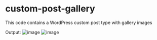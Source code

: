 # custom-post-gallery
This code contains a WordPress custom post type with gallery images

Output:
![image](https://user-images.githubusercontent.com/4024605/202167343-f9420eac-4521-4a14-9fe9-b03be1abc1af.png)
![image](https://user-images.githubusercontent.com/4024605/202167389-04214a1d-cfe6-48e3-a191-4b0b8a64f157.png)


